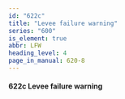 ```yaml
---
id: "622c"
title: "Levee failure warning"
series: "600"
is_element: true
abbr: LFW
heading_level: 4
page_in_manual: 620-8
---
```


#### 622c Levee failure warning